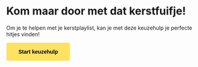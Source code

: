 <html lang="en">
<head>
    <meta charset="UTF-8">
    <meta name="viewport" content="width=device-width, initial-scale=1.0">
    <link rel="stylesheet" href="style.css">
</head>
<body>
    <title>Kerstkeuzehulp</title>
    <div class="container">
        <h1>Kom maar door met dat kerstfuifje!</h1>
        <p>Om je te helpen met je kerstplaylist, kan je met deze keuzehulp je perfecte hitjes vinden!</p>
        </div>
         <button
        style="
          border: none;
          background: #ffe263;
          color: #000000;
          padding: 1rem 2rem;
          font-size: inherit;
          border-radius: 0.25rem;
          font-weight: bold;
        "
        data-advisor-id="16d058cc-4151-4303-8bf4-7e6a04d7f086"
      >
        Start keuzehulp
      </button>


  <script src="//ajax.googleapis.com/ajax/libs/jquery/1.11.0/jquery.min.js"></script>
  <script src="https://app.aiden.cx/webshop/aiden-embedded.min.js" async></script>
   <script src="snowflakes.js"></script>
</body>

</html>
